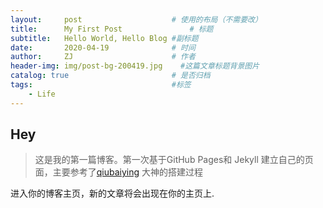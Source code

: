 ```yaml
---
layout:     post                    # 使用的布局（不需要改）
title:      My First Post               # 标题 
subtitle:   Hello World, Hello Blog #副标题
date:       2020-04-19              # 时间
author:     ZJ                      # 作者
header-img: img/post-bg-200419.jpg    #这篇文章标题背景图片
catalog: true                       # 是否归档
tags:                               #标签
    - Life
---
```


## Hey
>这是我的第一篇博客。第一次基于GitHub Pages和 Jekyll 建立自己的页面，主要参考了[qiubaiying](http://qiubaiying.vip/2017/02/06/%E5%BF%AB%E9%80%9F%E6%90%AD%E5%BB%BA%E4%B8%AA%E4%BA%BA%E5%8D%9A%E5%AE%A2/) 大神的搭建过程

进入你的博客主页，新的文章将会出现在你的主页上.